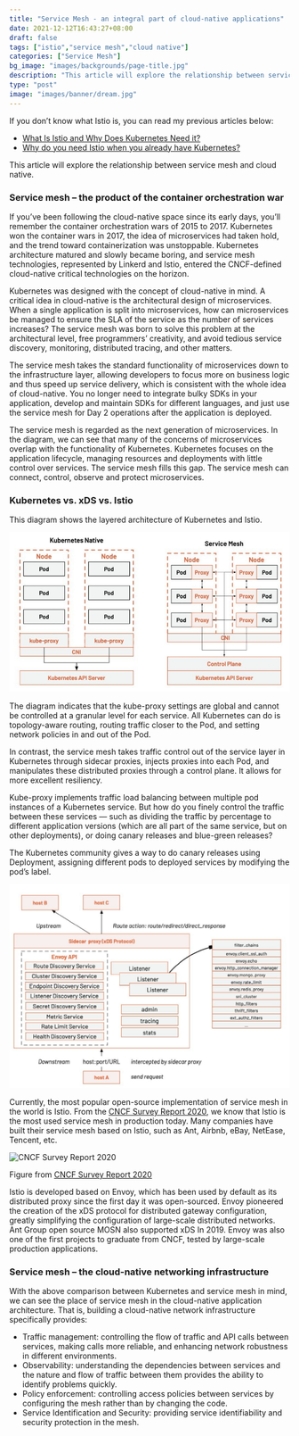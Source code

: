 ```yaml
---
title: "Service Mesh - an integral part of cloud-native applications"
date: 2021-12-12T16:43:27+08:00
draft: false
tags: ["istio","service mesh","cloud native"]
categories: ["Service Mesh"]
bg_image: "images/backgrounds/page-title.jpg"
description: "This article will explore the relationship between service mesh and cloud native."
type: "post"
image: "images/banner/dream.jpg"
---
```


If you don’t know what Istio is, you can read my previous articles below:

- [What Is Istio and Why Does Kubernetes Need it?](https://www.tetrate.io/blog/what-is-istio-and-why-does-kubernetes-need-it/)
- [Why do you need Istio when you already have Kubernetes?](https://www.tetrate.io/blog/why-do-you-need-istio-when-you-already-have-kubernetes/)

This article will explore the relationship between service mesh and cloud native.

### Service mesh – the product of the container orchestration war

If you’ve been following the cloud-native space since its early days, you’ll remember the container orchestration wars of 2015 to 2017. Kubernetes won the container wars in 2017, the idea of microservices had taken hold, and the trend toward containerization was unstoppable. Kubernetes architecture matured and slowly became boring, and service mesh technologies, represented by Linkerd and Istio, entered the CNCF-defined cloud-native critical technologies on the horizon.

Kubernetes was designed with the concept of cloud-native in mind. A critical idea in cloud-native is the architectural design of microservices. When a single application is split into microservices, how can microservices be managed to ensure the SLA of the service as the number of services increases? The service mesh was born to solve this problem at the architectural level, free programmers’ creativity, and avoid tedious service discovery, monitoring, distributed tracing, and other matters.

The service mesh takes the standard functionality of microservices down to the infrastructure layer, allowing developers to focus more on business logic and thus speed up service delivery, which is consistent with the whole idea of cloud-native. You no longer need to integrate bulky SDKs in your application, develop and maintain SDKs for different languages, and just use the service mesh for Day 2 operations after the application is deployed.

The service mesh is regarded as the next generation of microservices. In the diagram, we can see that many of the concerns of microservices overlap with the functionality of Kubernetes. Kubernetes focuses on the application lifecycle, managing resources and deployments with little control over services. The service mesh fills this gap. The service mesh can connect, control, observe and protect microservices.

### **Kubernetes vs. xDS vs. Istio**

This diagram shows the layered architecture of Kubernetes and Istio.

![img](008i3skNly1gxgxss9mamj30n90d73zs.jpg)

The diagram indicates that the kube-proxy settings are global and cannot be controlled at a granular level for each service. All Kubernetes can do is topology-aware routing, routing traffic closer to the Pod, and setting network policies in and out of the Pod.

In contrast, the service mesh takes traffic control out of the service layer in Kubernetes through sidecar proxies, injects proxies into each Pod, and manipulates these distributed proxies through a control plane. It allows for more excellent resiliency.

Kube-proxy implements traffic load balancing between multiple pod instances of a Kubernetes service. But how do you finely control the traffic between these services — such as dividing the traffic by percentage to different application versions (which are all part of the same service, but on other deployments), or doing canary releases and blue-green releases?

The Kubernetes community gives a way to do canary releases using Deployment, assigning different pods to deployed services by modifying the pod’s label.

![Envoy Architecture](008i3skNly1gxgxsswmoij30sg0kl76r.jpg)

Currently, the most popular open-source implementation of service mesh in the world is Istio. From the [CNCF Survey Report 2020](https://www.cncf.io/wp-content/uploads/2020/11/CNCF_Survey_Report_2020.pdf), we know that Istio is the most used service mesh in production today. Many companies have built their service mesh based on Istio, such as Ant, Airbnb, eBay, NetEase, Tencent, etc.

![CNCF Survey Report 2020](008i3skNly1gxgxstgg4qj30sg0gg0ts.jpg)

Figure from [CNCF Survey Report 2020](https://www.cncf.io/wp-content/uploads/2020/11/CNCF_Survey_Report_2020.pdf)

Istio is developed based on Envoy, which has been used by default as its distributed proxy since the first day it was open-sourced. Envoy pioneered the creation of the xDS protocol for distributed gateway configuration, greatly simplifying the configuration of large-scale distributed networks. Ant Group open source MOSN also supported xDS In 2019. Envoy was also one of the first projects to graduate from CNCF, tested by large-scale production applications.

### Service mesh – the cloud-native networking infrastructure

With the above comparison between Kubernetes and service mesh in mind, we can see the place of service mesh in the cloud-native application architecture. That is, building a cloud-native network infrastructure specifically provides:

- Traffic management: controlling the flow of traffic and API calls between services, making calls more reliable, and enhancing network robustness in different environments.
- Observability: understanding the dependencies between services and the nature and flow of traffic between them provides the ability to identify problems quickly.
- Policy enforcement: controlling access policies between services by configuring the mesh rather than by changing the code.
- Service Identification and Security: providing service identifiability and security protection in the mesh.
